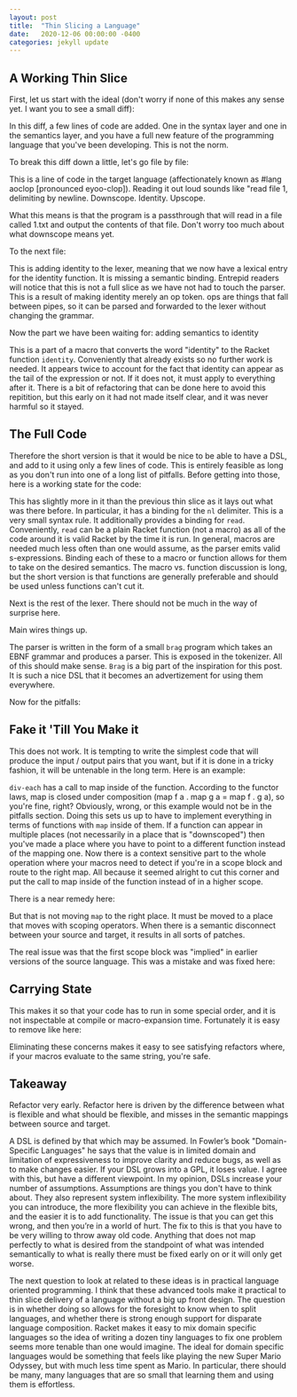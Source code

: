```yaml
---
layout: post
title:  "Thin Slicing a Language"
date:   2020-12-06 00:00:00 -0400
categories: jekyll update
---
```


## A Working Thin Slice

First, let us start with the ideal (don't worry if none of this makes any sense yet. I want you to see a small diff):

<script src="https://gist.github.com/michaelrauh/5ee9f895412ad0f6a19860fa87750afa.js"></script>

In this diff, a few lines of code are added. One in the syntax layer and one in the semantics layer, and you have a full new feature of the programming language that you've been developing. This is not the norm. 

To break this diff down a little, let's go file by file: 

<script src="https://gist.github.com/michaelrauh/203e7b149cc5787980cb11bccb0eb7d7.js"></script>

This is a line of code in the target language (affectionately known as #lang aoclop [pronounced eyoo-clop]). Reading it out loud sounds like "read file 1, delimiting by newline. Downscope. Identity. Upscope. 

What this means is that the program is a passthrough that will read in a file called 1.txt and output the contents of that file. Don't worry too much about what downscope means yet.

To the next file: 

<script src="https://gist.github.com/michaelrauh/64f55808edd724c455be6da80eab6fde.js"></script>

This is adding identity to the lexer, meaning that we now have a lexical entry for the identity function. It is missing a semantic binding. Entrepid readers will notice that this is not a full slice as we have not had to touch the parser. This is a result of making identity merely an op token. ops are things that fall between pipes, so it can be parsed and forwarded to the lexer without changing the grammar. 

Now the part we have been waiting for: adding semantics to identity
<script src="https://gist.github.com/michaelrauh/8b7f8b84392826b283bd28f76a8ec20e.js"></script>

This is a part of a macro that converts the word "identity" to the Racket function `identity`. Conveniently that already exists so no further work is needed. It appears twice to account for the fact that identity can appear as the tail of the expression or not. If it does not, it must apply to everything after it. There is a bit of refactoring that can be done here to avoid this repitition, but this early on it had not made itself clear, and it was never harmful so it stayed.

## The Full Code

Therefore the short version is that it would be nice to be able to have a DSL, and add to it using only a few lines of code. This is entirely feasible as long as you don't run into one of a long list of pitfalls. Before getting into those, here is a working state for the code:

<script src="https://gist.github.com/michaelrauh/85c04117f06830d67562edee88e3105a.js"></script>

This has slightly more in it than the previous thin slice as it lays out what was there before. In particular, it has a binding for the `nl` delimiter. This is a very small syntax rule. It additionally provides a binding for `read`. Conveniently, `read` can be a plain Racket function (not a macro) as all of the code around it is valid Racket by the time it is run. In general, macros are needed much less often than one would assume, as the parser emits valid s-expressions. Binding each of these to a macro or function allows for them to take on the desired semantics. The macro vs. function discussion is long, but the short version is that functions are generally preferable and should be used unless functions can't cut it. 

Next is the rest of the lexer. There should not be much in the way of surprise here.

Main wires things up.

The parser is written in the form of a small `brag` program which takes an EBNF grammar and produces a parser. This is exposed in the tokenizer. All of this should make sense. `Brag` is a big part of the inspiration for this post. It is such a nice DSL that it becomes an advertizement for using them everywhere.

Now for the pitfalls:

## Fake it 'Till You Make it 
This does not work. It is tempting to write the simplest code that will produce the input / output pairs that you want, but if it is done in a tricky fashion, it will be untenable in the long term. Here is an example: 

<script src="https://gist.github.com/michaelrauh/952676d791f24dcf6346c45e91de29e0.js"></script>

`div-each` has a call to map inside of the function. According to the functor laws, map is closed under composition (map f a . map g a = map f . g a), so you're fine, right? Obviously, wrong, or this example would not be in the pitfalls section. Doing this sets us up to have to implement everything in terms of functions with `map` inside of them. If a function can appear in multiple places (not necessarily in a place that is "downscoped") then you've made a place where you have to point to a different function instead of the mapping one. Now there is a context sensitive part to the whole operation where your macros need to detect if you're in a scope block and route to the right map. All because it seemed alright to cut this corner and put the call to map inside of the function instead of in a higher scope.

There is a near remedy here:

<script src="https://gist.github.com/michaelrauh/7ae3d3cf279dbaf4baf72e6af733fdb2.js"></script>

But that is not moving `map` to the right place. It must be moved to a place that moves with scoping operators. When there is a semantic disconnect between your source and target, it results in all sorts of patches.

The real issue was that the first scope block was "implied" in earlier versions of the source language. This was a mistake and was fixed here:
<script src="https://gist.github.com/michaelrauh/cc375c9501a682a0563040c2d4d8a692.js"></script>

## Carrying State
This makes it so that your code has to run in some special order, and it is not inspectable at compile or macro-expansion time. Fortunately it is easy to remove like here:

<script src="https://gist.github.com/michaelrauh/6cd6421d22e5e6daf78d59359672cca6.js"></script>

Eliminating these concerns makes it easy to see satisfying refactors where, if your macros evaluate to the same string, you're safe.

<script src="https://gist.github.com/michaelrauh/1c4ecfe7669f02bd146ab02c085d6dfc.js"></script>

## Takeaway
Refactor very early. Refactor here is driven by the difference between what is flexible and what should be flexible, and misses in the semantic mappings between source and target.

A DSL is defined by that which may be assumed. In Fowler’s book "Domain-Specific Languages" he says that the value is in limited domain and limitation of expressiveness to improve clarity and reduce bugs, as well as to make changes easier. If your DSL grows into a GPL, it loses value. I agree with this, but have a different viewpoint. In my opinion, DSLs increase your number of assumptions. Assumptions are things you don't have to think about. They also represent system inflexibility. The more system inflexibility you can introduce, the more flexibility you can achieve in the flexible bits, and the easier it is to add functionality. The issue is that you can get this wrong, and then you’re in a world of hurt. The fix to this is that you have to be very willing to throw away old code. Anything that does not map perfectly to what is desired from the standpoint of what was intended semantically to what is really there must be fixed early on or it will only get worse.

The next question to look at related to these ideas is in practical language oriented programming. I think that these advanced tools make it practical to thin slice delivery of a language without a big up front design. The question is in whether doing so allows for the foresight to know when to split languages, and whether there is strong enough support for disparate language composition. Racket makes it easy to mix domain specific languages so the idea of writing a dozen tiny languages to fix one problem seems more tenable than one would imagine. The ideal for domain specific languages would be something that feels like playing the new Super Mario Odyssey, but with much less time spent as Mario. In particular, there should be many, many languages that are so small that learning them and using them is effortless.